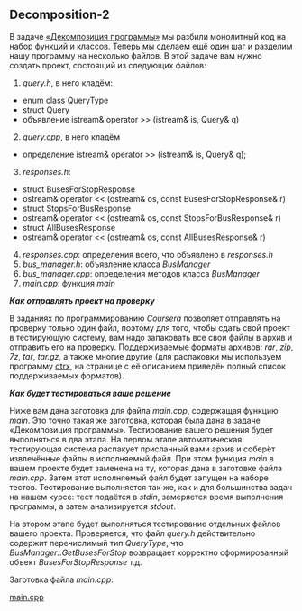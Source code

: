 ## Decomposition-2

В задаче [«Декомпозиция программы»](https://www.coursera.org/learn/c-plus-plus-yellow/programming/k6Xm2/diekompozitsiia-proghrammy) мы разбили монолитный код на набор функций и классов. Теперь мы сделаем ещё один шаг и разделим нашу программу на несколько файлов. В этой задаче вам нужно создать проект, состоящий из следующих файлов:

1. *query.h*, в него кладём:

- enum class QueryType
- struct Query
- объявление istream& operator >> (istream& is, Query& q)

2. *query.cpp*, в него кладём

- определение istream& operator >> (istream& is, Query& q);
3. *responses.h*:

- struct BusesForStopResponse
- ostream& operator << (ostream& os, const BusesForStopResponse& r)
- struct StopsForBusResponse
- ostream& operator << (ostream& os, const StopsForBusResponse& r)
- struct AllBusesResponse
- ostream& operator << (ostream& os, const AllBusesResponse& r)

4. *responses.cpp*: определения всего, что объявлено в *responses.h*
5. *bus_manager.h*: объявление класса *BusManager*
6. *bus_manager.cpp*: определения методов класса *BusManager*
7. *main.cpp*: функция *main*

***Как отправлять проект на проверку***

В заданиях по программированию *Coursera* позволяет отправлять на проверку только один файл, поэтому для того, чтобы сдать свой проект в тестирующую систему, вам надо запаковать все свои файлы в архив и отправить его на проверку. Поддерживаемые форматы архивов: *rar*, *zip*, *7z*, *tar*, *tar.gz*, а также многие другие (для распаковки мы используем программу [dtrx](http://manpages.ubuntu.com/manpages/trusty/en/man1/dtrx.1.html), на странице с её описанием приведён полный список поддерживаемых форматов).

***Как будет тестироваться ваше решение***

Ниже вам дана заготовка для файла *main.cpp*, содержащая функцию *main*. Это точно такая же заготовка, которая была дана в задаче «Декомпозиция программы». Тестирование вашего решения будет выполняться в два этапа. На первом этапе автоматическая тестирующая система распакует присланный вами архив и соберёт извлечённые файлы в исполняемый файл. При этом функция *main* в вашем проекте будет заменена на ту, которая дана в заготовке файла *main.cpp*. Затем этот исполняемый файл будет запущен на наборе тестов. Тестирование выполняется так же, как и для большинства задач на нашем курсе: тест подаётся в *stdin*, замеряется время выполнения программы, а затем анализируется *stdout*.

На втором этапе будет выполняться тестирование отдельных файлов вашего проекта. Проверяется, что файл *query.h* действительно содержит перечислимый тип *QueryType*, что *BusManager::GetBusesForStop* возвращает корректно сформированный объект *BusesForStopResponse* т.д.

Заготовка файла *main.cpp*:

[main.cpp](https://d3c33hcgiwev3.cloudfront.net/_253c2923ab70e0bccccc3007c3d1a673_main.cpp?Expires=1622246400&Signature=Mq8bnlHBTKomWFDjuLA8HlCjDxQvkygj5WSqGlxX3Fs6CSOvK8B2NDVKISleJx2p50YlYZT-xVMj4wuraNumc-DXZ55YPonaDkYWqBsiRNTXED2bd1Lc2cWJ386rHDeulASIqmZsuLItTDYsumY9hVlE0-amNQpVPaj6ADbSBSc_&Key-Pair-Id=APKAJLTNE6QMUY6HBC5A)
